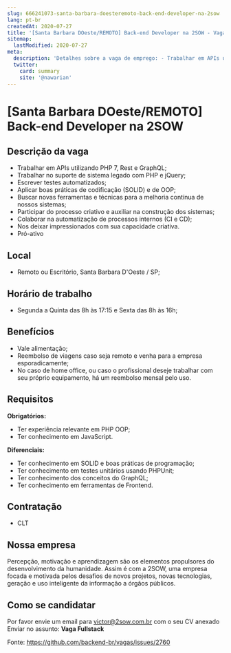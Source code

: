 ```yaml
---
slug: 666241073-santa-barbara-doesteremoto-back-end-developer-na-2sow
lang: pt-br
createdAt: 2020-07-27
title: '[Santa Barbara DOeste/REMOTO] Back-end Developer na 2SOW - Vaga de Emprego'
sitemap:
  lastModified: 2020-07-27
meta:
  description: 'Detalhes sobre a vaga de emprego: - Trabalhar em APIs utilizando PHP 7, Rest e GraphQL; - Trabalhar no suporte de sistema legado com PHP e jQuery; - Escrever testes automatizados; - Aplicar boas práticas de codificação (SOLID) e de OOP; - Buscar novas ferramentas e técnicas para a melhoria contínua de nossos sistemas; - Participar do processo criativo e auxiliar na construção dos sistemas; - Colaborar na automatização de processos internos (CI e CD); - Nos deixar impressionados com sua capacidade criativa. - Pró-ativo'
  twitter:
    card: summary
    site: '@nawarian'
---
```


# [Santa Barbara DOeste/REMOTO] Back-end Developer na 2SOW

## Descrição da vaga

 - Trabalhar em APIs utilizando PHP 7, Rest e GraphQL;
 - Trabalhar no suporte de sistema legado com PHP e jQuery;
 - Escrever testes automatizados;
 - Aplicar boas práticas de codificação (SOLID) e de OOP;
 - Buscar novas ferramentas e técnicas para a melhoria contínua de nossos sistemas;
 - Participar do processo criativo e auxiliar na construção dos sistemas;
 - Colaborar na automatização de processos internos (CI e CD);
 - Nos deixar impressionados com sua capacidade criativa.
 - Pró-ativo 

## Local

 - Remoto ou Escritório, Santa Barbara D'Oeste / SP;
 
## Horário de trabalho

 - Segunda a Quinta das 8h às 17:15 e Sexta das 8h às 16h;
 
## Benefícios

 - Vale alimentação;
 - Reembolso de viagens caso seja remoto e venha para a empresa esporadicamente;
 - No caso de home office, ou caso o profissional deseje trabalhar com seu próprio equipamento, há um reembolso mensal pelo uso.

## Requisitos

**Obrigatórios:**

 - Ter experiência relevante em PHP OOP;
 - Ter conhecimento em JavaScript.
 
**Diferenciais:**

 - Ter conhecimento em SOLID e boas práticas de programação;
 - Ter conhecimento em testes unitários usando PHPUnit;
 - Ter conhecimento dos conceitos do GraphQL;
 - Ter conhecimento em ferramentas de Frontend.

## Contratação

 - CLT

## Nossa empresa

Percepção, motivação e aprendizagem são os elementos propulsores do desenvolvimento da humanidade. Assim é com a 2SOW, uma empresa focada e motivada pelos desafios de novos projetos, novas tecnologias, geração e uso inteligente da informação a órgãos públicos.

## Como se candidatar

Por favor envie um email para victor@2sow.com.br com o seu CV anexado 
Enviar no assunto: **Vaga Fullstack**

Fonte: https://github.com/backend-br/vagas/issues/2760